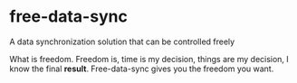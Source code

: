 # free-data-sync
A data synchronization solution that can be controlled freely

What is freedom. Freedom is, time is my decision, things are my decision, I know the final **result**.
Free-data-sync gives you the freedom you want.


